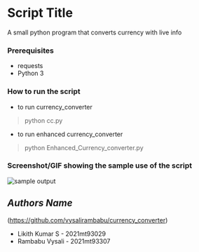 # Script Title
A small python program that converts currency with live info

### Prerequisites
- requests
- Python 3

### How to run the script
- to run currency_converter
> python cc.py
- to run enhanced currency_converter
> python Enhanced_Currency_converter.py

### Screenshot/GIF showing the sample use of the script
![sample output](https://github.com/vysalirambabu/currency_converter/blob/main/sample-output-1.PNG?raw=true)

## *Authors Name*
(https://github.com/vysalirambabu/currency_converter)
- Likith Kumar S - 2021mt93029
- Rambabu Vysali - 2021mt93307
